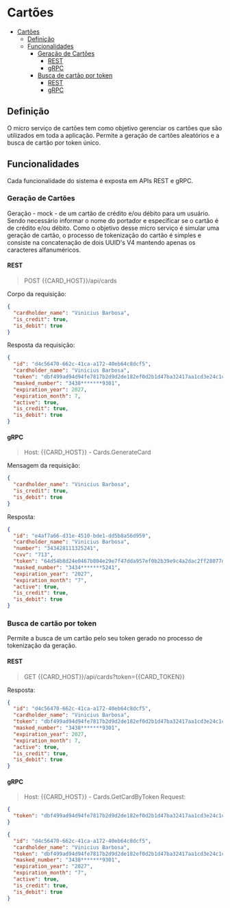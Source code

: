 # Cartões

- [Cartões](#cartões)
  - [Definição](#definição)
  - [Funcionalidades](#funcionalidades)
    - [Geração de Cartões](#geração-de-cartões)
      - [REST](#rest)
      - [gRPC](#grpc)
    - [Busca de cartão por token](#busca-de-cartão-por-token)
      - [REST](#rest-1)
      - [gRPC](#grpc-1)

## Definição
O micro serviço de cartões tem como objetivo gerenciar os cartões que são utilizados em toda a aplicação. Permite a geração de cartões aleatórios e a busca de cartão por token único.


## Funcionalidades
Cada funcionalidade do sistema é exposta em APIs REST e gRPC.

### Geração de Cartões
Geração - mock - de um cartão de crédito e/ou débito para um usuário. Sendo necessário informar o nome do portador e especificar se o cartão é de crédito e/ou débito. Como o objetivo desse micro serviço é simular uma geração de cartão, o processo de tokenização do cartão é simples e consiste na concatenação de dois UUID's V4 mantendo apenas os caracteres alfanuméricos.

#### REST
> POST {{CARD_HOST}}/api/cards

Corpo da requisição:
```json
{
  "cardholder_name": "Vinicius Barbosa",
  "is_credit": true,
  "is_debit": true
}
```

Resposta da requisição:
```json
{
  "id": "d4c56470-662c-41ca-a172-40eb64c8dcf5",
  "cardholder_name": "Vinicius Barbosa",
  "token": "dbf499ad94d94fe7817b2d9d2de182ef0d2b1d47ba32417aa1cd3e24c1ccb244",
  "masked_number": "3438*******9301",
  "expiration_year": 2027,
  "expiration_month": 7,
  "active": true,
  "is_credit": true,
  "is_debit": true
}
```

#### gRPC
> Host: {{CARD_HOST}} - Cards.GenerateCard

Mensagem da requisição:
```json
{
  "cardholder_name": "Vinicius Barbosa",
  "is_credit": true,
  "is_debit": true
}
```

Resposta:
```json
{
  "id": "e4af7a66-d31e-4510-bde1-dd5b8a56d959",
  "cardholder_name": "Vinicius Barbosa",
  "number": "343428111325241",
  "cvv": "713",
  "token": "64d54b8d24e0467b804e29e7f47dda957ef0b2b39e9c4a2dac2ff28077d359db",
  "masked_number": "3434*******5241",
  "expiration_year": "2027",
  "expiration_month": "7",
  "active": true,
  "is_credit": true,
  "is_debit": true
}
```

### Busca de cartão por token
Permite a busca de um cartão pelo seu token gerado no processo de tokenização da geração.

#### REST
> GET {{CARD_HOST}}/api/cards?token={{CARD_TOKEN}}

Resposta:
```json
{
  "id": "d4c56470-662c-41ca-a172-40eb64c8dcf5",
  "cardholder_name": "Vinicius Barbosa",
  "token": "dbf499ad94d94fe7817b2d9d2de182ef0d2b1d47ba32417aa1cd3e24c1ccb244",
  "masked_number": "3438*******9301",
  "expiration_year": 2027,
  "expiration_month": 7,
  "active": true,
  "is_credit": true,
  "is_debit": true
}
```

#### gRPC
> Host: {{CARD_HOST}} - Cards.GetCardByToken
Request:
```json
{
  "token": "dbf499ad94d94fe7817b2d9d2de182ef0d2b1d47ba32417aa1cd3e24c1ccb244"
}
```

```json
{
  "id": "d4c56470-662c-41ca-a172-40eb64c8dcf5",
  "cardholder_name": "Vinicius Barbosa",
  "token": "dbf499ad94d94fe7817b2d9d2de182ef0d2b1d47ba32417aa1cd3e24c1ccb244",
  "masked_number": "3438*******9301",
  "expiration_year": "2027",
  "expiration_month": "7",
  "active": true,
  "is_credit": true,
  "is_debit": true
}
```
